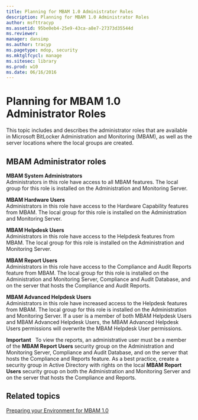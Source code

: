 ```yaml
---
title: Planning for MBAM 1.0 Administrator Roles
description: Planning for MBAM 1.0 Administrator Roles
author: msfttracyp
ms.assetid: 95be0eb4-25e9-43ca-a8e7-27373d35544d
ms.reviewer: 
manager: dansimp
ms.author: tracyp
ms.pagetype: mdop, security
ms.mktglfcycl: manage
ms.sitesec: library
ms.prod: w10
ms.date: 06/16/2016
---
```



# Planning for MBAM 1.0 Administrator Roles


This topic includes and describes the administrator roles that are available in Microsoft BitLocker Administration and Monitoring (MBAM), as well as the server locations where the local groups are created.

## MBAM Administrator roles


<a href="" id="---------------mbam-system-administrators"></a> **MBAM System Administrators**  
Administrators in this role have access to all MBAM features. The local group for this role is installed on the Administration and Monitoring Server.

<a href="" id="---------------mbam-hardware-users"></a> **MBAM Hardware Users**  
Administrators in this role have access to the Hardware Capability features from MBAM. The local group for this role is installed on the Administration and Monitoring Server.

<a href="" id="---------------mbam-helpdesk-users"></a> **MBAM Helpdesk Users**  
Administrators in this role have access to the Helpdesk features from MBAM. The local group for this role is installed on the Administration and Monitoring Server.

<a href="" id="---------------mbam--report-users"></a> **MBAM Report Users**  
Administrators in this role have access to the Compliance and Audit Reports feature from MBAM. The local group for this role is installed on the Administration and Monitoring Server, Compliance and Audit Database, and on the server that hosts the Compliance and Audit Reports.

<a href="" id="---------------mbam--advanced-helpdesk-users"></a> **MBAM Advanced Helpdesk Users**  
Administrators in this role have increased access to the Helpdesk features from MBAM. The local group for this role is installed on the Administration and Monitoring Server. If a user is a member of both MBAM Helpdesk Users and MBAM Advanced Helpdesk Users, the MBAM Advanced Helpdesk Users permissions will overwrite the MBAM Helpdesk User permissions.

**Important**  
To view the reports, an administrative user must be a member of the **MBAM Report Users** security group on the Administration and Monitoring Server, Compliance and Audit Database, and on the server that hosts the Compliance and Reports feature. As a best practice, create a security group in Active Directory with rights on the local **MBAM Report Users** security group on both the Administration and Monitoring Server and on the server that hosts the Compliance and Reports.

 

## Related topics


[Preparing your Environment for MBAM 1.0](preparing-your-environment-for-mbam-10.md)

 

 





